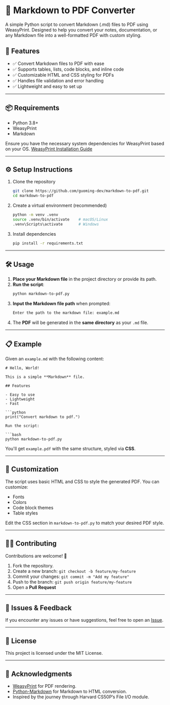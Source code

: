 # 📄 Markdown to PDF Converter

A simple Python script to convert Markdown (.md) files to PDF using WeasyPrint. Designed to help you convert your notes, documentation, or any Markdown file into a well-formatted PDF with custom styling.

## 🚀 Features

- ✅ Convert Markdown files to PDF with ease
- ✅ Supports tables, lists, code blocks, and inline code
- ✅ Customizable HTML and CSS styling for PDFs
- ✅ Handles file validation and error handling
- ✅ Lightweight and easy to set up

---

## 📦 Requirements

- Python 3.8+
- WeasyPrint
- Markdown

Ensure you have the necessary system dependencies for WeasyPrint based on your OS. [WeasyPrint Installation Guide](https://doc.courtbouillon.org/weasyprint/stable/first_steps.html#installation)

---

## ⚙️ Setup Instructions

1. Clone the repository
   ```bash
   git clone https://github.com/guoming-dev/markdown-to-pdf.git
   cd markdown-to-pdf
   ```
2. Create a virtual environment (recommended)
   ```bash
   python -m venv .venv
   source .venv/bin/activate    # macOS/Linux
   .venv\Scripts\activate       # Windows
   ```
3. Install dependencies
   ```bash
   pip install -r requirements.txt
   ```

---

## 🛠️ Usage

1. **Place your Markdown file** in the project directory or provide its path.
2. **Run the script**:
   ```bash
   python markdown-to-pdf.py
   ```
3. **Input the Markdown file path** when prompted:
   ```bash
   Enter the path to the markdown file: example.md
   ```
4. The **PDF** will be generated in the **same directory** as your `.md` file.

---

## 📋 Example

Given an `example.md` with the following content:

```
# Hello, World!

This is a simple **Markdown** file.

## Features

- Easy to use
- Lightweight
- Fast

```python
print("Convert markdown to pdf.")

Run the script:

```bash
python markdown-to-pdf.py
```

You'll get `example.pdf` with the same structure, styled via **CSS**.

---

## 🎨 Customization

The script uses basic HTML and CSS to style the generated PDF. You can customize:

- Fonts
- Colors
- Code block themes
- Table styles

Edit the CSS section in `markdown-to-pdf.py` to match your desired PDF style.

---

## 🧑‍💻 Contributing

Contributions are welcome! 🚀

1. Fork the repository.
2. Create a new branch: `git checkout -b feature/my-feature`
3. Commit your changes: `git commit -m "Add my feature"`
4. Push to the branch: `git push origin feature/my-feature`
5. Open a **Pull Request**

---

## 🐛 Issues & Feedback

If you encounter any issues or have suggestions, feel free to open an [Issue](https://github.com/guoming-dev/markdown-to-pdf/issues/new).

---

## 📄 License

This project is licensed under the MIT License.

---

## 🙌 Acknowledgments

- [WeasyPrint](https://weasyprint.org/) for PDF rendering.
- [Python-Markdown](https://python-markdown.github.io/) for Markdown to HTML conversion.
- Inspired by the journey through Harvard CS50P’s File I/O module.